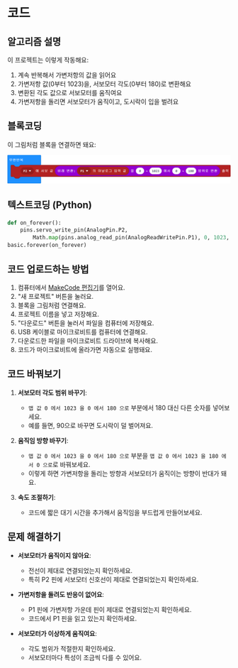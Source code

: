 # 코드

## 알고리즘 설명

이 프로젝트는 이렇게 작동해요:

1. 계속 반복해서 가변저항의 값을 읽어요
2. 가변저항 값(0부터 1023)을, 서보모터 각도(0부터 180)로 변환해요
3. 변환된 각도 값으로 서보모터를 움직여요
4. 가변저항을 돌리면 서보모터가 움직이고, 도시락이 입을 벌려요

## 블록코딩

이 그림처럼 블록을 연결하면 돼요:

![code](/img/microbit-blocks.png)

## 텍스트코딩 (Python)

```python
def on_forever():
    pins.servo_write_pin(AnalogPin.P2,
        Math.map(pins.analog_read_pin(AnalogReadWritePin.P1), 0, 1023, 0, 180))
basic.forever(on_forever)
```

## 코드 업로드하는 방법

1. 컴퓨터에서 [MakeCode 편집기](https://makecode.microbit.org/)를 열어요.
2. "새 프로젝트" 버튼을 눌러요.
3. 블록을 그림처럼 연결해요.
4. 프로젝트 이름을 넣고 저장해요.
5. "다운로드" 버튼을 눌러서 파일을 컴퓨터에 저장해요.
6. USB 케이블로 마이크로비트를 컴퓨터에 연결해요.
7. 다운로드한 파일을 마이크로비트 드라이브에 복사해요.
8. 코드가 마이크로비트에 올라가면 자동으로 실행돼요.

## 코드 바꿔보기

1. **서보모터 각도 범위 바꾸기**:
   - `맵 값 0 에서 1023 을 0 에서 180 으로` 부분에서 180 대신 다른 숫자를 넣어보세요.
   - 예를 들면, 90으로 바꾸면 도시락이 덜 벌어져요.
   
2. **움직임 방향 바꾸기**:
   - `맵 값 0 에서 1023 을 0 에서 180 으로` 부분을 `맵 값 0 에서 1023 을 180 에서 0 으로`로 바꿔보세요.
   - 이렇게 하면 가변저항을 돌리는 방향과 서보모터가 움직이는 방향이 반대가 돼요.

3. **속도 조절하기**:
   - 코드에 짧은 대기 시간을 추가해서 움직임을 부드럽게 만들어보세요.

## 문제 해결하기

- **서보모터가 움직이지 않아요**: 
  - 전선이 제대로 연결되었는지 확인하세요.
  - 특히 P2 핀에 서보모터 신호선이 제대로 연결되었는지 확인하세요.
  
- **가변저항을 돌려도 반응이 없어요**:
  - P1 핀에 가변저항 가운데 핀이 제대로 연결되었는지 확인하세요.
  - 코드에서 P1 핀을 읽고 있는지 확인하세요.
  
- **서보모터가 이상하게 움직여요**:
  - 각도 범위가 적절한지 확인하세요. 
  - 서보모터마다 특성이 조금씩 다를 수 있어요.
